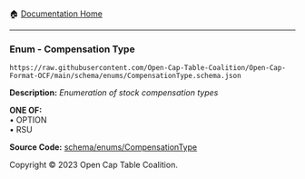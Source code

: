 :house: [Documentation Home](../../../README.md)

---

### Enum - Compensation Type

`https://raw.githubusercontent.com/Open-Cap-Table-Coalition/Open-Cap-Format-OCF/main/schema/enums/CompensationType.schema.json`

**Description:** _Enumeration of stock compensation types_

**ONE OF:**</br>&bull; OPTION </br>&bull; RSU

**Source Code:** [schema/enums/CompensationType](../../../../schema/enums/CompensationType.schema.json)

Copyright © 2023 Open Cap Table Coalition.
